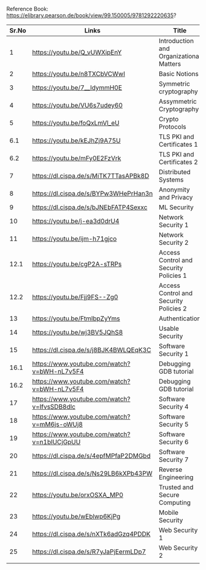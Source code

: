 Reference Book: https://elibrary.pearson.de/book/view/99.150005/9781292220635?

| Sr.No | Links | Title |  |
| ---- | ---- | ---- | ---- |
| 1 | https://youtu.be/Q_vUWXipEnY | Introduction and Organizational Matters |  |
| 2 | https://youtu.be/n8TXCbVCWwI | Basic Notions |  |
| 3 | https://youtu.be/7__IdymmH0E | Symmetric cryptography |  |
| 4 | https://youtu.be/VU6s7udey60 | Assymmetric Cryptography |  |
| 5 | https://youtu.be/foQxLmVl_eU | Crypto Protocols |  |
| 6.1 | https://youtu.be/kEJhZj9A75U | TLS PKI and Certificates 1 |  |
| 6.2 | https://youtu.be/mFy0E2FzVrk | TLS PKI and Certificates 2 |  |
| 7 | https://dl.cispa.de/s/MiTK7TTasAPBk8D | Distributed Systems |  |
| 8 | https://dl.cispa.de/s/BYPw3WHePrHan3n | Anonymity and Privacy |  |
| 9 | https://dl.cispa.de/s/bJNEbFATP4Sexxc | ML Security |  |
| 10 | https://youtu.be/j-ea3d0drU4 | Network Security 1 |  |
| 11 | https://youtu.be/ijm-h71gjco | Network Security 2 |  |
| 12.1 | https://youtu.be/cgP2A-sTRPs | Access Control and Security Policies 1 |  |
| 12.2 | https://youtu.be/Fjj9FS--Zg0 | Access Control and Security Policies 2 |  |
| 13 | https://youtu.be/FtmlbpZyYms | Authentication |  |
| 14 | https://youtu.be/wj3BV5JQhS8 | Usable Security |  |
| 15 | https://dl.cispa.de/s/j8BJK4BWLQEqK3C | Software Security 1 |  |
| 16.1 | https://www.youtube.com/watch?v=bWH-nL7v5F4 | Debugging GDB tutorial |  |
| 16.2 | https://www.youtube.com/watch?v=bWH-nL7v5F4 | Debugging GDB tutorial |  |
| 17 | https://www.youtube.com/watch?v=IfvsSDB8dlc | Software Security 4 |  |
| 18 | https://www.youtube.com/watch?v=mM6js-oWUj8 | Software Security 5 |  |
| 19 | https://www.youtube.com/watch?v=n1blUCjGpUU | Software Security 6 |  |
| 20 | https://dl.cispa.de/s/4epfMPfaP2DMGbd | Software Security 7 |  |
| 21 | https://dl.cispa.de/s/Ns29LB6kXPb43PW | Reverse Engineering |  |
| 22 | https://youtu.be/orxOSXA_MP0 | Trusted and Secure Computing |  |
| 23 | https://youtu.be/wEblwp6KjPg | Mobile Security |  |
| 24 | https://dl.cispa.de/s/nXTk6adGzq4PDDK | Web Security 1 |  |
| 25 | https://dl.cispa.de/s/R7yJaPjEermLDp7 | Web Security 2 |  |
|  |  |  |  |

